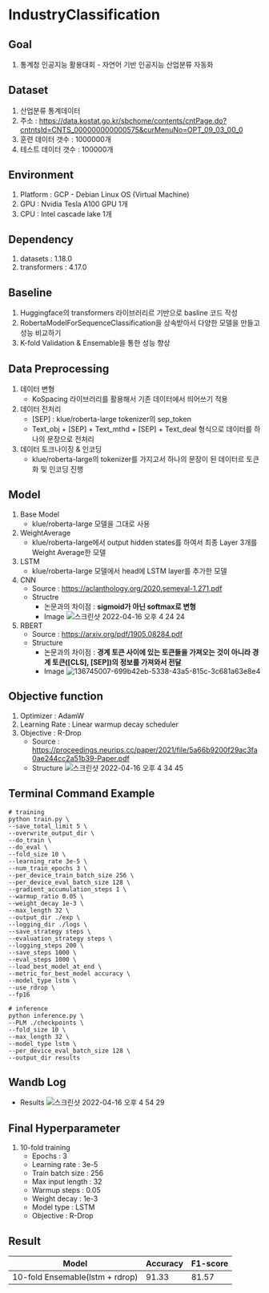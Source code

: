 # IndustryClassification

## Goal
  1. 통계청 인공지능 활용대회 - 자연어 기반 인공지능 산업분류 자동화

## Dataset
  1. 산업분류 통계데이터 
  2. 주소 : https://data.kostat.go.kr/sbchome/contents/cntPage.do?cntntsId=CNTS_000000000000575&curMenuNo=OPT_09_03_00_0
  3. 훈련 데이터 갯수 : 1000000개
  4. 테스트 데이터 갯수 : 100000개  
      
## Environment
  1. Platform : GCP - Debian Linux OS (Virtual Machine)
  2. GPU : Nvidia Tesla A100 GPU 1개
  3. CPU : Intel cascade lake 1개

## Dependency 
  1. datasets : 1.18.0
  2. transformers : 4.17.0

## Baseline
  1. Huggingface의 transformers 라이브러리르 기반으로 basline 코드 작성
  2. RobertaModelForSequenceClassification을 상속받아서 다양한 모델을 만들고 성능 비교하기
  4. K-fold Validation & Ensemable을 통한 성능 향상

## Data Preprocessing
  1. 데이터 변형
      * KoSpacing 라이브러리를 활용해서 기존 데이터에서 띄어쓰기 적용
  2. 데이터 전처리
      * [SEP] : klue/roberta-large tokenizer의 sep_token
      * Text_obj + [SEP] + Text_mthd + [SEP] + Text_deal 형식으로 데이터를 하나의 문장으로 전처리
  3. 데이터 토크나이징 & 인코딩
      * klue/roberta-large의 tokenizer를 가지고서 하나의 문장이 된 데이터르 토큰화 및 인코딩 진행

## Model
  1. Base Model
      * klue/roberta-large 모델을 그대로 사용
  3. WeightAverage
      * klue/roberta-large에서 output hidden states를 하여서 최종 Layer 3개를 Weight Average한 모델
  5. LSTM
      * klue/roberta-large 모델에서 head에 LSTM layer를 추가한 모델
  7. CNN 
      * Source : https://aclanthology.org/2020.semeval-1.271.pdf
      * Structre 
        * 논문과의 차이점 : **sigmoid가 아닌 softmax로 변형**
        * Image
          ![스크린샷 2022-04-16 오후 4 24 24](https://user-images.githubusercontent.com/48673702/163665979-1eba991a-1f1a-42c6-96ab-2eb07fb4db24.png)
  6. RBERT
      * Source : https://arxiv.org/pdf/1905.08284.pdf
      * Structure 
        * 논문과의 차이점 : **경계 토큰 사이에 있는 토큰들을 가져오는 것이 아니라 경계 토큰([CLS], [SEP])의 정보를 가져와서 전달**
        * Image
          ![136745007-699b42eb-5338-43a5-815c-3c681a63e8e4](https://user-images.githubusercontent.com/48673702/163665931-0315f49a-c009-4e8a-a72e-fe430f83581d.png)

## Objective function
  1. Optimizer : AdamW
  2. Learning Rate : Linear warmup decay scheduler
  3. Objective : R-Drop
      * Source : https://proceedings.neurips.cc/paper/2021/file/5a66b9200f29ac3fa0ae244cc2a51b39-Paper.pdf
      * Structure
        ![스크린샷 2022-04-16 오후 4 34 45](https://user-images.githubusercontent.com/48673702/163666309-05b5b2b2-e6e9-4f3b-8943-486c196b0a8b.png)
     
## Terminal Command Example
  ```
  # training 
  python train.py \
  --save_total_limit 5 \
  --overwrite_output_dir \
  --do_train \
  --do_eval \
  --fold_size 10 \
  --learning_rate 3e-5 \
  --num_train_epochs 3 \
  --per_device_train_batch_size 256 \
  --per_device_eval_batch_size 128 \
  --gradient_accumulation_steps 1 \
  --warmup_ratio 0.05 \
  --weight_decay 1e-3 \
  --max_length 32 \
  --output_dir ./exp \
  --logging_dir ./logs \
  --save_strategy steps \
  --evaluation_strategy steps \
  --logging_steps 200 \
  --save_steps 1000 \
  --eval_steps 1000 \
  --load_best_model_at_end \
  --metric_for_best_model accuracy \
  --model_type lstm \
  --use_rdrop \
  --fp16
  
  # inference 
  python inference.py \
  --PLM ./checkpoints \
  --fold_size 10 \
  --max_length 32 \
  --model_type lstm \
  --per_device_eval_batch_size 128 \
  --output_dir results
  ```

## Wandb Log
  * Results
    ![스크린샷 2022-04-16 오후 4 54 29](https://user-images.githubusercontent.com/48673702/163667031-ed0f9897-77e2-4941-b590-36241afd0856.png)

## Final Hyperparameter 
  1. 10-fold training
      * Epochs : 3
      * Learning rate : 3e-5
      * Train batch size : 256
      * Max input length : 32
      * Warmup steps : 0.05
      * Weight decay : 1e-3
      * Model type : LSTM
      * Objective : R-Drop

## Result
|Model|Accuracy|F1-score|
|-----|----|----|
|10-fold Ensemable(lstm + rdrop)|91.33|81.57|


